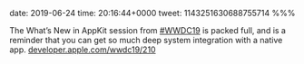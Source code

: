 date: 2019-06-24
time: 20:16:44+0000
tweet: 1143251630688755714
%%%

The What’s New in AppKit session from [#WWDC19](https://twitter.com/hashtag/WWDC19) is packed full, and is a reminder that you can get so much deep system integration with a native app. [developer.apple.com/wwdc19/210](https://developer.apple.com/wwdc19/210)
